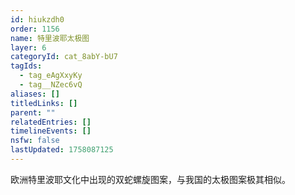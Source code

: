 ```yaml
---
id: hiukzdh0
order: 1156
name: 特里波耶太极图
layer: 6
categoryId: cat_8abY-bU7
tagIds:
  - tag_eAgXxyKy
  - tag__NZec6vQ
aliases: []
titledLinks: []
parent: ""
relatedEntries: []
timelineEvents: []
nsfw: false
lastUpdated: 1758087125
---
```


欧洲特里波耶文化中出现的双蛇螺旋图案，与我国的太极图案极其相似。